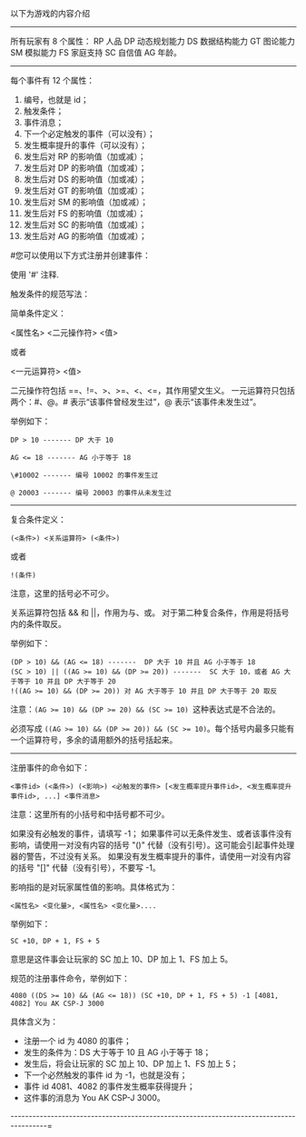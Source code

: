 以下为游戏的内容介绍

----------------------------------------------------------------------------------------

所有玩家有 8 个属性：
RP 人品
DP 动态规划能力
DS 数据结构能力
GT 图论能力
SM 模拟能力
FS 家庭支持
SC 自信值
AG 年龄。

----------------------------------------------------------------------------------------

每个事件有 12 个属性：

1. 编号，也就是 id；
2. 触发条件；
3. 事件消息；
4. 下一个必定触发的事件（可以没有）；
5. 发生概率提升的事件（可以没有）； 
6. 发生后对 RP 的影响值（加或减）； 
7. 发生后对 DP 的影响值（加或减）；
8. 发生后对 DS 的影响值（加或减）；
9. 发生后对 GT 的影响值（加或减）； 
10. 发生后对 SM 的影响值（加或减）；
11. 发生后对 FS 的影响值（加或减）；
12. 发生后对 SC 的影响值（加或减）； 
13. 发生后对 AG 的影响值（加或减）；



\#您可以使用以下方式注册并创建事件：

使用 '#' 注释.

触发条件的规范写法：

简单条件定义：

<属性名> <二元操作符> <值>

或者

<一元运算符> <值> 

二元操作符包括 ==、!=、>、>=、<、<=，其作用望文生义。
一元运算符只包括两个：#、@。# 表示“该事件曾经发生过”，@ 表示“该事件未发生过”。

举例如下：

```
DP > 10 ------- DP 大于 10

AG <= 18 ------- AG 小于等于 18

\#10002 ------- 编号 10002 的事件发生过

@ 20003 ------- 编号 20003 的事件从未发生过
```

----------------------------------------------------------------------------------------

复合条件定义：

```(<条件>) <关系运算符> (<条件>)```

或者

```!(条件)```

注意，这里的括号必不可少。

关系运算符包括 && 和 ||，作用为与、或。
对于第二种复合条件，作用是将括号内的条件取反。

举例如下：

```
(DP > 10) && (AG <= 18) -------  DP 大于 10 并且 AG 小于等于 18
(SC > 10) || ((AG >= 10) && (DP >= 20)) -------  SC 大于 10，或者 AG 大于等于 10 并且 DP 大于等于 20
!((AG >= 10) && (DP >= 20)) 对 AG 大于等于 10 并且 DP 大于等于 20 取反
```

注意：``(AG >= 10) && (DP >= 20) && (SC >= 10) ``这种表达式是不合法的。

必须写成 ``((AG >= 10) && (DP >= 20)) && (SC >= 10)``。每个括号内最多只能有一个运算符号，多余的请用额外的括号括起来。 

----------------------------------------------------------------------------------------

注册事件的命令如下：

```<事件id> (<条件>) (<影响>) <必触发的事件> [<发生概率提升事件id>, <发生概率提升事件id>, ...] <事件消息>```

注意：这里所有的小括号和中括号都不可少。

如果没有必触发的事件，请填写 -1；
如果事件可以无条件发生、或者该事件没有影响，请使用一对没有内容的括号 "()" 代替（没有引号）。这可能会引起事件处理器的警告，不过没有关系。
如果没有发生概率提升的事件，请使用一对没有内容的括号 "[]" 代替（没有引号），不要写 -1。

影响指的是对玩家属性值的影响。具体格式为：

```<属性名> <变化量>, <属性名> <变化量>....```

举例如下：

```SC +10, DP + 1, FS + 5```

意思是这件事会让玩家的 SC 加上 10、DP 加上 1、FS 加上 5。

规范的注册事件命令，举例如下：

```4080 ((DS >= 10) && (AG <= 18)) (SC +10, DP + 1, FS + 5) -1 [4081, 4082] You AK CSP-J 3000```

具体含义为：

- 注册一个 id 为 4080 的事件；
- 发生的条件为：DS 大于等于 10 且 AG 小于等于 18；
- 发生后，将会让玩家的 SC 加上 10、DP 加上 1、FS 加上 5；
- 下一个必然触发的事件 id 为 -1，也就是没有；
- 事件 id 4081、4082 的事件发生概率获得提升；
- 这件事的消息为 You AK CSP-J 3000。

----------------------------------------------------------------------------------------=

